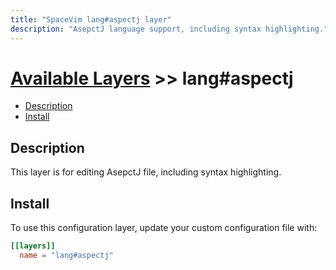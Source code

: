 ```yaml
---
title: "SpaceVim lang#aspectj layer"
description: "AsepctJ language support, including syntax highlighting."
---
```


# [Available Layers](../../) >> lang#aspectj

<!-- vim-markdown-toc GFM -->

- [Description](#description)
- [Install](#install)

<!-- vim-markdown-toc -->

## Description

This layer is for editing AsepctJ file, including syntax highlighting.

## Install

To use this configuration layer, update your custom configuration file with:

```toml
[[layers]]
  name = "lang#aspectj"
```

